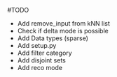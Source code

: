 #TODO

- Add remove_input from kNN list
- Check if delta mode is possible
- Add Data types (sparse)
- Add setup.py
- Add filter category
- Add disjoint sets
- Add reco mode